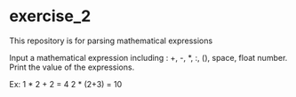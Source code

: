 # exercise_2
This repository is for parsing mathematical expressions

Input a mathematical expression including : +, -, *, :, (), space, float number.
Print the value of the expressions.

Ex:
1 * 2 + 2 = 4
2 * (2+3) = 10
